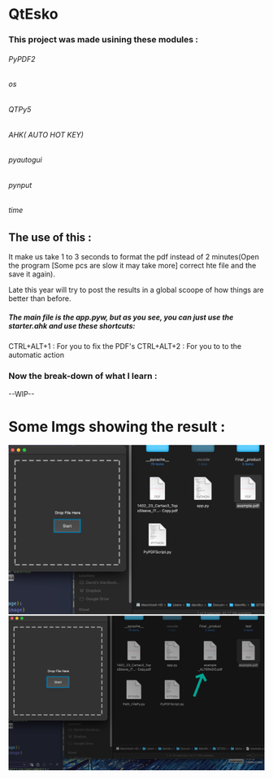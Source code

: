 # QtEsko

### This project was made usining these modules :

###### PyPDF2

###### os

###### QTPy5

###### AHK( AUTO HOT KEY)

###### pyautogui

###### pynput

###### time

## The use of this :

It make us take 1 to 3 seconds to format the pdf instead of 2 minutes(Open the program [Some pcs are slow it may take more] correct hte file and the save it again).

Late this year will try to post the results in a global scoope of how things are better than before.

##### The main file is the app.pyw, but as you see, you can just use the starter.ahk and use these shortcuts:

CTRL+ALT+1 : For you to fix the PDF's
CTRL+ALT+2 : For you to to the automatic action

### Now the break-down of what I learn :

--WIP--

# Some Imgs showing the result :

![1694408126162](Data/image/README/1694408126162.png)
![1694408084997](Data/image/README/1694408084997.png)

